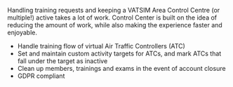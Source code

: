 Handling training requests and keeping a VATSIM Area Control Centre (or multiple!) active takes a lot of work.
Control Center is built on the idea of reducing the amount of work, while also making the experience faster and enjoyable.

- Handle training flow of virtual Air Traffic Controllers (ATC)
- Set and maintain custom activity targets for ATCs, and mark ATCs that fall under the target as inactive
- Clean up members, trainings and exams in the event of account closure
- GDPR compliant
